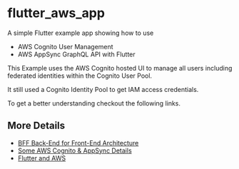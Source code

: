 # flutter_aws_app

A simple Flutter example app showing how to use
- AWS Cognito User Management
- AWS AppSync GraphQL API
with Flutter

This Example uses the AWS Cognito hosted UI to manage all users including federated identities
within the Cognito User Pool.

It still used a Cognito Identity Pool to get IAM access credentials.

To get a better understanding checkout the following links.

## More Details

- [BFF Back-End for Front-End Architecture](https://medium.com/@wesselsbernd/bff-back-end-for-front-end-architecture-as-of-may-2019-5d09b913a8ed)
- [Some AWS Cognito & AppSync Details](https://medium.com/@wesselsbernd/some-aws-cognito-appsync-details-as-of-may-2019-247c8531f600)
- [Flutter and AWS](https://medium.com/@wesselsbernd/flutter-and-aws-as-of-march-2019-1ad7f40fa9e4)

